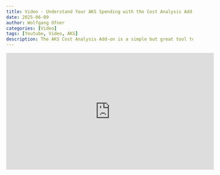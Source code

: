 ```yaml
---
title: Video - Understand Your AKS Spending with the Cost Analysis Add-on
date: 2025-06-09
author: Wolfgang Ofner
categories: [Video]
tags: [Youtube, Video, AKS]
description: The AKS Cost Analysis Add-on is a simple but great tool to get an overview of the costs of all of your AKS resources. Additionally, it shows the usage of your resources and helps you to identify cost wasting.
---
```


<iframe width="560" height="315" src="https://www.youtube.com/embed/p-JrzXZevXI" title="YouTube video player" frameborder="0" allow="accelerometer; autoplay; clipboard-write; encrypted-media; gyroscope; picture-in-picture; web-share" referrerpolicy="strict-origin-when-cross-origin" allowfullscreen></iframe>